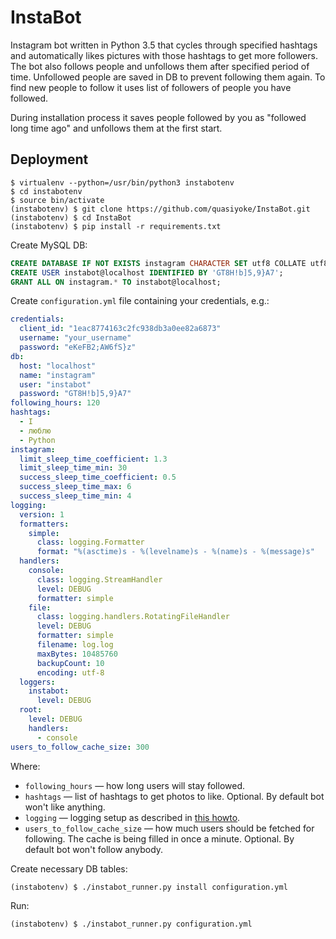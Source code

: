 # InstaBot

Instagram bot written in Python 3.5 that cycles through specified hashtags and automatically likes pictures with those hashtags to get more followers. The bot also follows people and unfollows them after specified period of time. Unfollowed people are saved in DB to prevent following them again. To find new people to follow it uses list of followers of people you have followed.

During installation process it saves people followed by you as "followed long time ago" and unfollows them at the first start.

## Deployment

    $ virtualenv --python=/usr/bin/python3 instabotenv
    $ cd instabotenv
    $ source bin/activate
    (instabotenv) $ git clone https://github.com/quasiyoke/InstaBot.git
    (instabotenv) $ cd InstaBot
    (instabotenv) $ pip install -r requirements.txt

Create MySQL DB:

```sql
CREATE DATABASE IF NOT EXISTS instagram CHARACTER SET utf8 COLLATE utf8_general_ci;
CREATE USER instabot@localhost IDENTIFIED BY 'GT8H!b]5,9}A7';
GRANT ALL ON instagram.* TO instabot@localhost;
```

Create `configuration.yml` file containing your credentials, e.g.:

```yaml
credentials:
  client_id: "1eac8774163c2fc938db3a0ee82a6873"
  username: "your_username"
  password: "eKeFB2;AW6fS}z"
db:
  host: "localhost"
  name: "instagram"
  user: "instabot"
  password: "GT8H!b]5,9}A7"
following_hours: 120
hashtags:
  - I
  - люблю
  - Python
instagram:
  limit_sleep_time_coefficient: 1.3
  limit_sleep_time_min: 30
  success_sleep_time_coefficient: 0.5
  success_sleep_time_max: 6
  success_sleep_time_min: 4
logging:
  version: 1
  formatters:
    simple:
      class: logging.Formatter
      format: "%(asctime)s - %(levelname)s - %(name)s - %(message)s"
  handlers:
    console:
      class: logging.StreamHandler
      level: DEBUG
      formatter: simple
    file:
      class: logging.handlers.RotatingFileHandler
      level: DEBUG
      formatter: simple
      filename: log.log
      maxBytes: 10485760
      backupCount: 10
      encoding: utf-8
  loggers:
    instabot:
      level: DEBUG
  root:
    level: DEBUG
    handlers:
      - console
users_to_follow_cache_size: 300
```

Where:

* `following_hours` — how long users will stay followed.
* `hashtags` — list of hashtags to get photos to like. Optional. By default bot won't like anything.
* `logging` — logging setup as described in [this howto](https://docs.python.org/3/howto/logging.html).
* `users_to_follow_cache_size` — how much users should be fetched for following. The cache is being filled in once a minute. Optional. By default bot won't follow anybody.

Create necessary DB tables:

    (instabotenv) $ ./instabot_runner.py install configuration.yml

Run:

    (instabotenv) $ ./instabot_runner.py configuration.yml
